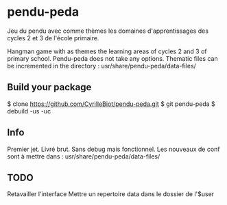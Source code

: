# pendu-peda
Jeu du pendu avec comme thèmes les domaines d'apprentissages des cycles 2 et 3 de l'école primaire.

Hangman game with as themes the learning areas of cycles 2 and 3 of primary school. Pendu-peda does not take any options. Thematic files can be incremented in the directory : usr/share/pendu-peda/data-files/

## Build your package
$ clone https://github.com/CyrilleBiot/pendu-peda.git
$ git pendu-peda
$ debuild -us -uc

## Info
Premier jet. Livré brut. Sans debug mais fonctionnel.
Les nouveaux de conf sont à mettre dans :
 usr/share/pendu-peda/data-files/

## TODO
Retavailler l'interface
Mettre un repertoire data dans le dossier de l'$user



